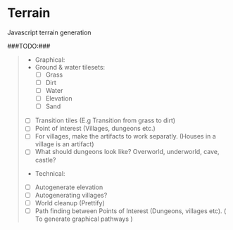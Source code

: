# Terrain
Javascript terrain generation

###TODO:###

>* Graphical: 
>  * Ground & water tilesets:
>     * [ ] Grass
>     * [ ] Dirt
>     * [ ] Water
>     * [ ] Elevation
>     * [ ] Sand
>  * [ ] Transition tiles (E.g Transition from grass to dirt) 
>  * [ ] Point of interest (Villages, dungeons etc.)
>  * [ ] For villages, make the artifacts to work separatly. (Houses in a village is an artifact)
>  * [ ] What should dungeons look like? Overworld, underworld, cave, castle? 
>    
>* Technical:
>  * [ ] Autogenerate elevation
>  * [ ] Autogenerating villages?
>  * [ ] World cleanup (Prettify)
>  * [ ] Path finding between Points of Interest (Dungeons, villages etc). ( To generate graphical pathways )
>
